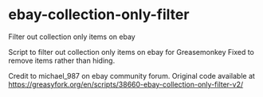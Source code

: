 # ebay-collection-only-filter
Filter out collection only items on ebay

Script to filter out collection only items on ebay for Greasemonkey
Fixed to remove items rather than hiding.

Credit to michael_987 on ebay community forum.
Original code available at https://greasyfork.org/en/scripts/38660-ebay-collection-only-filter-v2/

